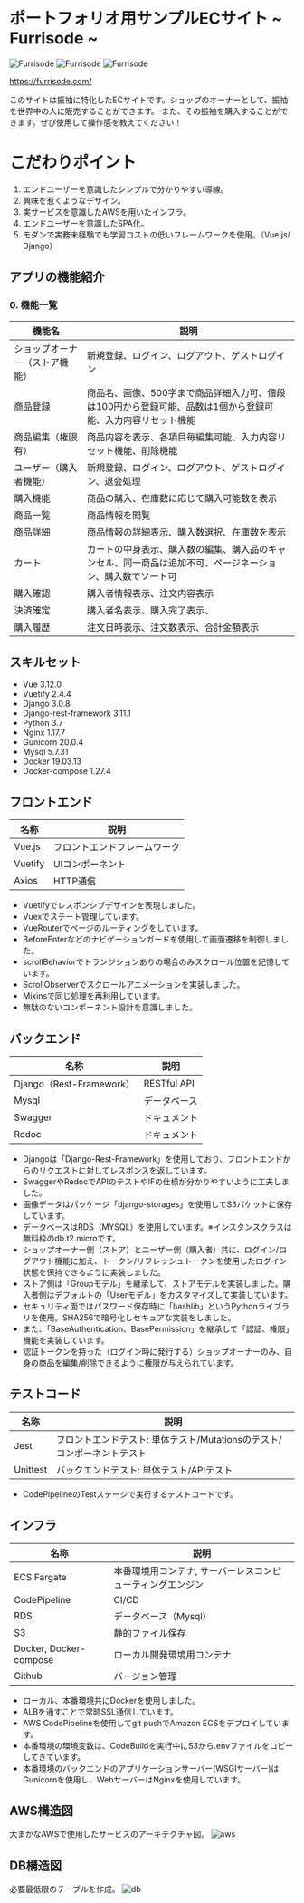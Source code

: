 # ポートフォリオ用サンプルECサイト ~ Furrisode ~ 

![Furrisode](https://img.shields.io/github/issues/ken-1200/django-vue-app) ![Furrisode](https://img.shields.io/github/forks/ken-1200/django-vue-app) ![Furrisode](https://img.shields.io/github/stars/ken-1200/django-vue-app)

<https://furrisode.com/>

このサイトは振袖に特化したECサイトです。ショップのオーナーとして、振袖を世界中の人に販売することができます。
また、その振袖を購入することができます。ぜび使用して操作感を教えてください！

# こだわりポイント
1. エンドユーザーを意識したシンプルで分かりやすい導線。
2. 興味を惹くようなデザイン。
3. 実サービスを意識したAWSを用いたインフラ。
4. エンドユーザーを意識したSPA化。
5. モダンで実務未経験でも学習コストの低いフレームワークを使用。（Vue.js/ Django）

## アプリの機能紹介
### 0. 機能一覧
| 機能名 | 説明 |
| ---- | ---- |
| ショップオーナー（ストア機能） | 新規登録、ログイン、ログアウト、ゲストログイン |
| 商品登録 | 商品名、画像、500字まで商品詳細入力可、値段は100円から登録可能、品数は1個から登録可能、入力内容リセット機能 |
| 商品編集（権限有） | 商品内容を表示、各項目毎編集可能、入力内容リセット機能、削除機能 |
| ユーザー（購入者機能） | 新規登録、ログイン、ログアウト、ゲストログイン、退会処理 |
| 購入機能 | 商品の購入、在庫数に応じて購入可能数を表示 |
| 商品一覧 | 商品情報を閲覧 |
| 商品詳細 | 商品情報の詳細表示、購入数選択、在庫数を表示 |
| カート | カートの中身表示、購入数の編集、購入品のキャンセル、同一商品は追加不可、ページネーション、購入数でソート可 |
| 購入確認 | 購入者情報表示、注文内容表示 |
| 決済確定 | 購入者名表示、購入完了表示、 |
| 購入履歴 | 注文日時表示、注文数表示、合計金額表示 |
## スキルセット
- Vue 3.12.0
- Vuetify 2.4.4
- Django 3.0.8
- Django-rest-framework 3.11.1
- Python 3.7
- Nginx 1.17.7
- Gunicorn 20.0.4
- Mysql 5.7.31
- Docker 19.03.13
- Docker-compose 1.27.4

## フロントエンド
| 名称 | 説明 |
| ---- | ---- |
| Vue.js | フロントエンドフレームワーク |
| Vuetify | UIコンポーネント |
| Axios | HTTP通信 |

- Vuetifyでレスポンシブデザインを表現しました。
- Vuexでステート管理しています。
- VueRouterでページのルーティングをしています。
- BeforeEnterなどのナビゲーションガードを使用して画面遷移を制御しました。
- scrollBehaviorでトランジションありの場合のみスクロール位置を記憶しています。
- ScrollObserverでスクロールアニメーションを実装しました。
- Mixinsで同じ処理を再利用しています。
- 無駄のないコンポーネント設計を意識しました。

## バックエンド
| 名称 | 説明 |
| ---- | ---- |
| Django（Rest-Framework） | RESTful API |
| Mysql | データベース |
| Swagger | ドキュメント |
| Redoc | ドキュメント |

- Djangoは「Django-Rest-Framework」を使用しており、フロントエンドからのリクエストに対してレスポンスを返しています。
- SwaggerやRedocでAPIのテストやIFの仕様が分かりやすいように工夫しました。
- 画像データはパッケージ「django-storages」を使用してS3バケットに保存しています。
- データベースはRDS（MYSQL）を使用しています。※インスタンスクラスは無料枠のdb.t2.microです。
- ショップオーナー側（ストア）とユーザー側（購入者）共に、ログイン/ログアウト機能に加え、トークン/リフレッシュトークンを使用したログイン状態を保持できるように実装しました。
- ストア側は「Groupモデル」を継承して、ストアモデルを実装しました。購入者側はデフォルトの「Userモデル」をカスタマイズして実装しています。
- セキュリティ面ではパスワード保存時に「hashlib」というPythonライブラリを使用。SHA256で暗号化しセキュアな実装をしました。
- また、「BaseAuthentication、BasePermission」を継承して「認証、権限」機能を実装しています。
- 認証トークンを持った（ログイン時に発行する）ショップオーナーのみ、自身の商品を編集/削除できるように権限が与えられています。

## テストコード
| 名称 | 説明 |
| ---- | ---- |
| Jest | フロントエンドテスト: 単体テスト/Mutationsのテスト/コンポーネントテスト |
| Unittest | バックエンドテスト: 単体テスト/APIテスト |

- CodePipelineのTestステージで実行するテストコードです。

## インフラ
| 名称 | 説明 |
| ---- | ---- |
| ECS Fargate | 本番環境用コンテナ, サーバーレスコンピューティングエンジン |
| CodePipeline | CI/CD |
| RDS | データベース（Mysql） |
| S3 | 静的ファイル保存 |
| Docker, Docker-compose | ローカル開発環境用コンテナ |
| Github | バージョン管理 |

- ローカル、本番環境共にDockerを使用しました。
- ALBを通すことで常時SSL通信しています。
- AWS CodePipelineを使用してgit pushでAmazon ECSをデプロイしています。
- 本番環境の環境変数は、CodeBuildを実行中にS3から.envファイルをコピーしてきています。
- 本番環境のバックエンドのアプリケーションサーバー(WSGIサーバー)はGunicornを使用し、WebサーバーはNginxを使用しています。

## AWS構造図
大まかなAWSで使用したサービスのアーキテクチャ図。
![aws](https://django-vue-app-readme.s3-ap-northeast-1.amazonaws.com/django-vue-app-aws_ver1.2.png)

## DB構造図
必要最低限のテーブルを作成。
![db](https://django-vue-app-readme.s3-ap-northeast-1.amazonaws.com/db.png)
